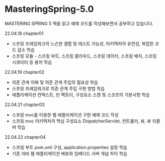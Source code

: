 # MasteringSpring-5.0
MASTERING SPRING 5 책을 읽고 예제 코드를 작성해보면서 공부하고 있습니다.

22.04.18
chapter01
 - 스프링 프레임워크의 느슨한 결합 및 테스트 가능성, 아키텍처의 유연성, 복잡한 코드 감소 학습
 - 스프링 모듈 - 스프링 부트, 스프링 클라우드, 스프링 데이터, 스프링 배치, 스프링 시큐리티 등 용어 학습

22.04.19
chapter02
 - 의존 관계 이해 및 의존 관계 주입의 필요성 학습
 - 스프링 프레임워크로 의존 관계 주입 구현 방법 학습
 - 애플리케이션 컨텍스트, 빈 팩토리, 구성요소 스캔 및 스코프의 기본사항 학습

22.04.21
chapter03
 - 스프링 mvc를 이용한 웹 애플리케이션 구현 예제 코드 작성
 - 스프링 mvc 아키텍처의 핵심 구성요소 DispatcherServlet, 컨트롤러, 뷰, 뷰 리졸버 학습

22.04.22
chapter04
 - 스프링 부트 pom.xml 구성, application.properties 설정 학습
 - 기존 자바 웹 애플리케이션 배포와 임베디드 서버 개념 차이 학습
